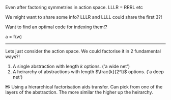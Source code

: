 Even after factoring symmetries in action space.
LLLR = RRRL etc

We might want to share some info?
LLLR and LLLL could share the first 3?!

Want to find an optimal code for indexing them!?

a = f(w)


***

Lets just consider the action space. We could factorise it in 2 fundamental ways?!
1) A single abstraction with length $k$ options. ('a wide net')
2) A heirarchy of abstractions with length $\frac{k}{2^l}$ options. ('a deep net')

__H:__ Using a hierarchical factorisation aids transfer. Can pick from one of the layers of the abstraction. The more similar the higher up the heirarchy.
